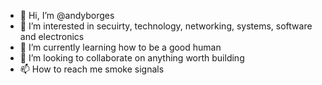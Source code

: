 - 👋 Hi, I’m @andyborges
- 👀 I’m interested in secuirty, technology, networking, systems, software and electronics 
- 🌱 I’m currently learning how to be a good human
- 💞️ I’m looking to collaborate on anything worth building
- 📫 How to reach me smoke signals

<!---
andyborges/andyborges is a ✨ special ✨ repository because its `README.md` (this file) appears on your GitHub profile.
You can click the Preview link to take a look at your changes.
--->
